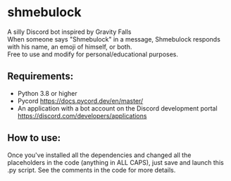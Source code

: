 # shmebulock

A silly Discord bot inspired by Gravity Falls  
When someone says "Shmebulock" in a message, Shmebulock responds with his name, an emoji of himself, or both.  
Free to use and modify for personal/educational purposes.
  
## Requirements: 
 - Python 3.8 or higher
 - Pycord https://docs.pycord.dev/en/master/
 - An application with a bot account on the Discord development portal https://discord.com/developers/applications 
 
## How to use:
Once you've installed all the dependencies and changed all the placeholders in the code (anything in ALL CAPS), just save and launch this .py script. See the comments in the code for more details.
